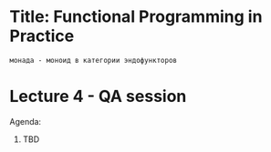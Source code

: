 # Title: Functional Programming in Practice
`монада - моноид в категории эндофункторов`

# Lecture 4 - QA session

Agenda:
1. TBD